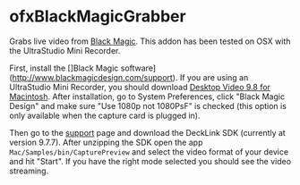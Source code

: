 # ofxBlackMagicGrabber

Grabs live video from [Black Magic](http://www.blackmagic-design.com/). This addon has been tested on OSX with the UltraStudio Mini Recorder.

First, install the []Black Magic software](http://www.blackmagicdesign.com/support). If you are using an UltraStudio Mini Recorder, you should download [Desktop Video 9.8 for Macintosh](http://www.blackmagicdesign.com/support/detail?sid=3958&pid=31781&leg=false&os=mac). After installation, go to System Preferences, click "Black Magic Design" and make sure "Use 1080p not 1080PsF" is checked (this option is only available when the capture card is plugged in).

Then go to the [support](http://www.blackmagicdesign.com/support/sdks) page and download the DeckLink SDK (currently at version 9.7.7). After unzipping the SDK open the app `Mac/Samples/bin/CapturePreview` and select the video format of your device and hit "Start". If you have the right mode selected you should see the video streaming.